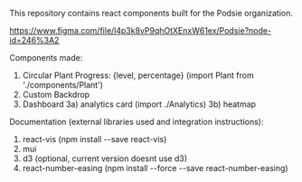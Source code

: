 This repository contains react components built for the Podsie organization. 

https://www.figma.com/file/l4p3k8vP9qhOtXEnxW61ex/Podsie?node-id=246%3A2

Components made:
1) Circular Plant Progress: {level, percentage} (import Plant from './components/Plant')
2) Custom Backdrop
3) Dashboard
   3a) analytics card (import ./Analytics)
   3b) heatmap

Documentation (external libraries used and integration instructions):
1) react-vis (npm install --save react-vis)
2) mui 
3) d3 (optional, current version doesnt use d3)
4) react-number-easing (npm install --force --save react-number-easing)
